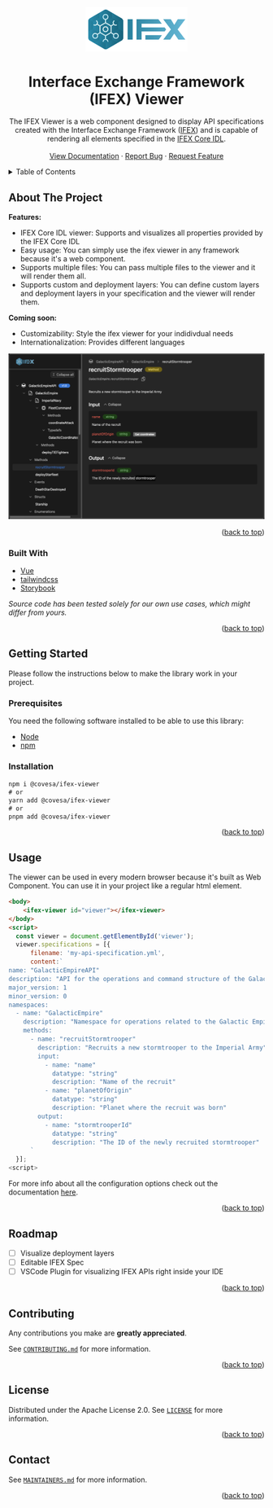 <a name="readme-top"></a>

<!--
*** Based on the Best-README-Template: https://github.com/othneildrew/Best-README-Template.
-->

<br />

<div align="center">
  <img src="docs/public/logo.svg" alt="TabMate Logo" width="200"/>
  <h1 align="center">Interface Exchange Framework (IFEX) Viewer</h1>
    
  <p align="center">
    The IFEX Viewer is a web component designed to display API specifications created with the Interface Exchange Framework (<a href="https://github.com/COVESA/ifex">IFEX</a>) and is capable of rendering all elements specified in the <a href="https://covesa.github.io/ifex/ifex-specification">IFEX Core IDL</a>.<br/>
    <br />
    <a href="https://covesa.github.io/ifex-viewer/">View Documentation</a>
    ·
    <a href="https://github.com/COVESA/ifex-viewer/issues/new">Report Bug</a>
    ·
    <a href="https://github.com/COVESA/ifex-viewer/issues/new">Request Feature</a>
  </p>
</div>

<!-- TABLE OF CONTENTS -->
<details>
  <summary>Table of Contents</summary>
  <ol>
    <li>
      <a href="#about-the-project">About The Project</a>
      <ul>
        <li><a href="#built-with">Built With</a></li>
      </ul>
    </li>
    <li>
      <a href="#getting-started">Getting Started</a>
      <ul>
        <li><a href="#prerequisites">Prerequisites</a></li>
        <li><a href="#installation">Installation</a></li>
      </ul>
    </li>
    <li><a href="#usage">Usage</a></li>
    <li><a href="#roadmap">Roadmap</a></li>
    <li><a href="#contributing">Contributing</a></li>
    <li><a href="#license">License</a></li>
    <li><a href="#contact">Contact</a></li>
  </ol>
</details>

## About The Project

**Features:**

- IFEX Core IDL viewer: Supports and visualizes all properties provided by the IFEX Core IDL
- Easy usage: You can simply use the ifex viewer in any framework because it's a web component.
- Supports multiple files: You can pass multiple files to the viewer and it will render them all.
- Supports custom and deployment layers: You can define custom layers and deployment layers in your specification and the viewer will render them.

**Coming soon:**

- Customizability: Style the ifex viewer for your indidivdual needs
- Internationalization: Provides different languages

![Product Name Screen Shot][product-screenshot]

<p align="right">(<a href="#readme-top">back to top</a>)</p>

### Built With

- [Vue](https://vuejs.org/)
- [tailwindcss](https://tailwindcss.com/)
- [Storybook](https://storybook.js.org/)

_Source code has been tested solely for our own use cases, which might differ from yours._

<p align="right">(<a href="#readme-top">back to top</a>)</p>

<!-- GETTING STARTED -->

## Getting Started

Please follow the instructions below to make the library work in your project.

### Prerequisites

You need the following software installed to be able to use this library:

- [Node](https://nodejs.org/en)
- [npm](https://www.npmjs.com/)

### Installation

```shell
npm i @covesa/ifex-viewer
# or
yarn add @covesa/ifex-viewer
# or
pnpm add @covesa/ifex-viewer
```

<p align="right">(<a href="#readme-top">back to top</a>)</p>

<!-- USAGE EXAMPLES -->

## Usage

The viewer can be used in every modern browser because it's built as Web Component. You can use it in your project like a regular html element.

```html
<body>
    <ifex-viewer id="viewer"></ifex-viewer>
</body>
<script>
  const viewer = document.getElementById('viewer');
  viewer.specifications = [{
      filename: 'my-api-specification.yml',
      content:`
name: "GalacticEmpireAPI"
description: "API for the operations and command structure of the Galactic Empire"
major_version: 1
minor_version: 0
namespaces:
  - name: "GalacticEmpire"
    description: "Namespace for operations related to the Galactic Empire"
    methods:
      - name: "recruitStormtrooper"
        description: "Recruits a new stormtrooper to the Imperial Army"
        input:
          - name: "name"
            datatype: "string"
            description: "Name of the recruit"
          - name: "planetOfOrigin"
            datatype: "string"
            description: "Planet where the recruit was born"
        output:
          - name: "stormtrooperId"
            datatype: "string"
            description: "The ID of the newly recruited stormtrooper"
      `
  }];
<script>
```

For more info about all the configuration options check out the documentation [here](https://covesa.github.io/ifex-viewer/).

<p align="right">(<a href="#readme-top">back to top</a>)</p>

<!-- ROADMAP -->

## Roadmap

- [ ] Visualize deployment layers
- [ ] Editable IFEX Spec
- [ ] VSCode Plugin for visualizing IFEX APIs right inside your IDE

<!-- See the [open issues](https://github.com/github_username/repo_name/issues) for a full list of proposed features (and known issues). -->

<p align="right">(<a href="#readme-top">back to top</a>)</p>

<!-- CONTRIBUTING -->

## Contributing

Any contributions you make are **greatly appreciated**.

See [`CONTRIBUTING.md`](./CONTRIBUTING.md) for more information.

<p align="right">(<a href="#readme-top">back to top</a>)</p>

<!-- LICENSE -->

## License

Distributed under the Apache License 2.0. See [`LICENSE`](./LICENSE) for more information.

<p align="right">(<a href="#readme-top">back to top</a>)</p>

<!-- CONTACT -->

## Contact

See [`MAINTAINERS.md`](./MAINTAINERS.md) for more information.

<p align="right">(<a href="#readme-top">back to top</a>)</p>

<!-- MARKDOWN LINKS & IMAGES -->
<!-- https://www.markdownguide.org/basic-syntax/#reference-style-links -->

[product-screenshot]: /.github/product-screenshot.png
